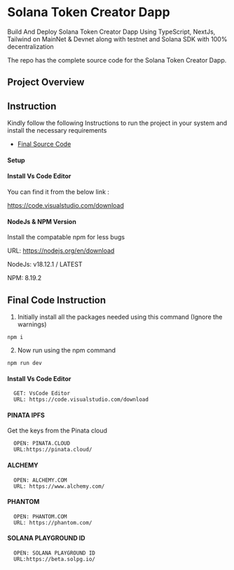 # Solana Token Creator Dapp

Build And Deploy Solana Token Creator Dapp Using TypeScript, NextJs, Tailwind on MainNet & Devnet along with testnet
and Solana SDK with 100% decentralization


The repo has the complete source code for the Solana Token Creator Dapp.

## Project Overview

## Instruction

Kindly follow the following Instructions to run the project in your system and install the necessary requirements

- [Final Source Code]()

#### Setup

#### Install Vs Code Editor
  You can find it from the below link :
  
  https://code.visualstudio.com/download



#### NodeJs & NPM Version

  Install the compatable npm for less bugs 
  
  URL: https://nodejs.org/en/download
  
  NodeJs: v18.12.1 / LATEST
  
  NPM: 8.19.2


## Final Code Instruction

1. Initially install all the packages needed using this command (Ignore the warnings)

```
npm i
```

2. Now run using the npm command

```
npm run dev
```

#### Install Vs Code Editor

```
  GET: VsCode Editor
  URL: https://code.visualstudio.com/download
```

#### PINATA IPFS

Get the keys from the Pinata cloud

```
  OPEN: PINATA.CLOUD
  URL:https://pinata.cloud/
```

#### ALCHEMY

```
  OPEN: ALCHEMY.COM
  URL: https://www.alchemy.com/
```

#### PHANTOM

```
  OPEN: PHANTOM.COM
  URL: https://phantom.com/
```

#### SOLANA PLAYGROUND ID

```
  OPEN: SOLANA PLAYGROUND ID
  URL:https://beta.solpg.io/
```
